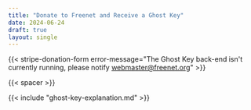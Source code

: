 ```yaml
---
title: "Donate to Freenet and Receive a Ghost Key"
date: 2024-06-24
draft: true
layout: single
---
```


{{< stripe-donation-form error-message="The Ghost Key back-end isn't currently running, please notify webmaster@freenet.org" >}}

{{< spacer >}}

{{< include "ghost-key-explanation.md" >}}
